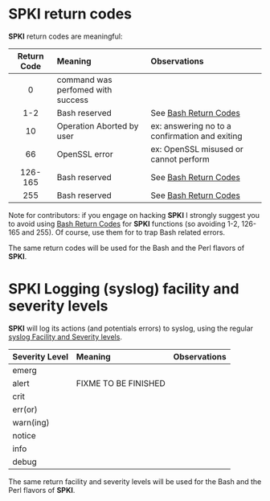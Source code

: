 [Bash Return Codes]: http://tldp.org/LDP/abs/html/exitcodes.html
[syslog Facility and Severity levels]: http://en.wikipedia.org/wiki/Syslog

# SPKI return codes

**SPKI** return codes are meaningful:

Return Code | Meaning                           | Observations
:----------:| :-------------------------------- | :-----
0           | command was perfomed with success | 
1-2         | Bash reserved                     | See [Bash Return Codes] 
10          | Operation Aborted by user         | ex: answering no to a confirmation and exiting
66          | OpenSSL error                     | ex: OpenSSL misused or cannot perform
126-165     | Bash reserved                     | See [Bash Return Codes]
255         | Bash reserved                     | See [Bash Return Codes]

Note for contributors: if you engage on hacking **SPKI** I strongly suggest you to avoid using [Bash Return Codes] for **SPKI** functions (so avoiding 1-2, 126-165 and 255). Of course, use them for to trap Bash related errors.

The same return codes will be used for the Bash and the Perl flavors of **SPKI**.

# SPKI Logging (syslog) facility and severity levels

**SPKI** will log its actions (and potentials errors) to syslog, using the regular [syslog Facility and Severity levels].

Severity Level | Meaning | Observations
:------------- | :------ | :------------ 
emerg          |         | 
alert          | FIXME TO BE FINISHED
crit           |
err(or)        |
warn(ing)      |
notice         |
info           |
debug          |

The same return facility and severity levels will be used for the Bash and the Perl flavors of **SPKI**.
